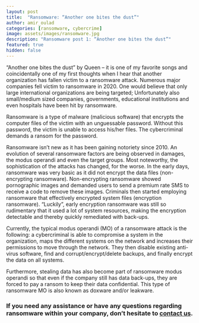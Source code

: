 ```yaml
---
layout: post
title:  "Ransomware: “Another one bites the dust”"
author: amir_oulad
categories: [ransomware, cybercrime]
image: assets/images/ransomware.jpg
description: "Ransomware post 1: “Another one bites the dust”"
featured: true
hidden: false
---
```


“Another one bites the dust” by Queen – it is one of my favorite songs and coincidentally one of my first thoughts when I hear that another organization has fallen victim to a ransomware attack. Numerous major companies fell victim to ransomware in 2020. One would believe that only large international organizations are being targeted; Unfortunately also small/medium sized companies, governments, educational institutions and even hospitals have been hit by ransomware. 

Ransomware is a type of malware (malicious software) that encrypts the computer files of the victim with an unguessable password. Without this password, the victim is unable to access his/her files. The cybercriminal demands a ransom for the password. 

Ransomware isn’t new as it has been gaining notoriety since 2010. An evolution of several ransomware factors are being observed in damages, the modus operandi and even the target groups. Most noteworthy, the sophistication of the attacks has changed, for the worse. In the early days, ransomware was very basic as it did not encrypt the data files (non-encrypting ransomware). Non-encrypting ransomware showed pornographic images and demanded users to send a premium rate SMS to receive a code to remove these images. Criminals then started employing ransomware that effectively encrypted system files (encryption ransomware).  “Luckily”, early encryption ransomware was still so rudimentary that it used a lot of system resources, making the encryption detectable and thereby quickly remediated with back-ups.  

Currently, the typical modus operandi (MO) of a ransomware attack is the following: a cybercriminal is able to compromise a system in the organization, maps the different systems on the network and increases their permissions to move through the network. They then disable existing anti-virus software, find and corrupt/encrypt/delete backups, and finally encrypt the data on all systems. 

Furthermore, stealing data has also become part of ransomware modus operandi so that even if the company still has data back-ups, they are forced to pay a ransom to keep their data confidential. This type of ransomware MO is also known as doxware and/or leakware.

### If you need any assistance or have any questions regarding ransomware within your company, don’t hesitate to [contact us](https://www.ordina.be/diensten/security-and-privacy/).
